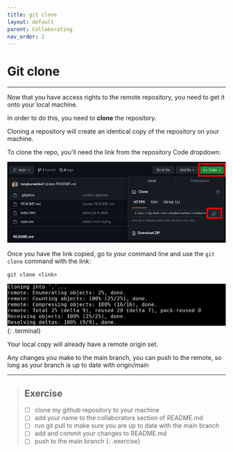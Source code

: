 ```yaml
---
title: git clone
layout: default
parent: Collaborating
nav_order: 2
---
```


# Git clone
---

Now that you have access rights to the remote repository, you need to get it onto your local machine.

In order to do this, you need to __clone__ the repository.

Cloning a repository will create an identical copy of the repository on your machine.

To clone the repo, you'll need the link from the repository Code dropdown:

![clone drop](../images/clone/clone-dropdown.png)

Once you have the link copied, go to your command line and use the `git clone` command with the link:

```
git clone <link>
```

![clone cli](../images/clone/clone-cli.png)
{: .terminal}

Your local copy will already have a remote origin set.

Any changes you make to the main branch, you can push to the remote, so long as your branch is up to date with origin/main

---
> ## Exercise
> 
> - [ ] clone my github repository to your machine
> - [ ] add your name to the collaborators section of README.md
> - [ ] run git pull to make sure you are up to date with the main branch
> - [ ] add and commit your changes to README.md
> - [ ] push to the main branch
{: .exercise}